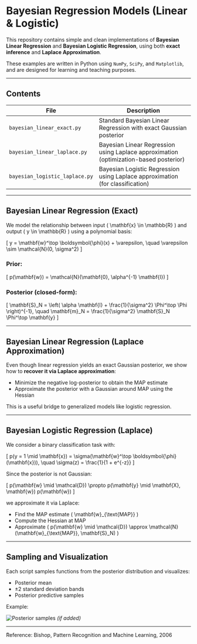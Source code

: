 #  Bayesian Regression Models (Linear & Logistic)

This repository contains simple and clean implementations of **Bayesian Linear Regression** and **Bayesian Logistic Regression**, using both **exact inference** and **Laplace Approximation**.

These examples are written in Python using `NumPy`, `SciPy`, and `Matplotlib`, and are designed for learning and teaching purposes.

---

##  Contents

| File | Description |
|------|-------------|
| `bayesian_linear_exact.py` | Standard Bayesian Linear Regression with exact Gaussian posterior |
| `bayesian_linear_laplace.py` | Bayesian Linear Regression using Laplace approximation (optimization-based posterior) |
| `bayesian_logistic_laplace.py` | Bayesian Logistic Regression using Laplace approximation (for classification) |

---

##  Bayesian Linear Regression (Exact)

We model the relationship between input \( \mathbf{x} \in \mathbb{R} \) and output \( y \in \mathbb{R} \) using a polynomial basis:

\[
y = \mathbf{w}^\top \boldsymbol{\phi}(x) + \varepsilon, \quad \varepsilon \sim \mathcal{N}(0, \sigma^2)
\]

### Prior:

\[
p(\mathbf{w}) = \mathcal{N}(\mathbf{0}, \alpha^{-1} \mathbf{I})
\]

### Posterior (closed-form):

\[
\mathbf{S}_N = \left( \alpha \mathbf{I} + \frac{1}{\sigma^2} \Phi^\top \Phi \right)^{-1}, \quad
\mathbf{m}_N = \frac{1}{\sigma^2} \mathbf{S}_N \Phi^\top \mathbf{y}
\]

---

##  Bayesian Linear Regression (Laplace Approximation)

Even though linear regression yields an exact Gaussian posterior, we show how to **recover it via Laplace approximation**:

- Minimize the negative log-posterior to obtain the MAP estimate
- Approximate the posterior with a Gaussian around MAP using the Hessian

This is a useful bridge to generalized models like logistic regression.

---

## Bayesian Logistic Regression (Laplace)

We consider a binary classification task with:

\[
p(y = 1 \mid \mathbf{x}) = \sigma(\mathbf{w}^\top \boldsymbol{\phi}(\mathbf{x})), \quad \sigma(z) = \frac{1}{1 + e^{-z}}
\]

Since the posterior is not Gaussian:

\[
p(\mathbf{w} \mid \mathcal{D}) \propto p(\mathbf{y} \mid \mathbf{X}, \mathbf{w}) p(\mathbf{w})
\]

we approximate it via Laplace:

- Find the MAP estimate \( \mathbf{w}_{\text{MAP}} \)
- Compute the Hessian at MAP
- Approximate \( p(\mathbf{w} \mid \mathcal{D}) \approx \mathcal{N}(\mathbf{w}_{\text{MAP}}, \mathbf{S}_N) \)

---

##  Sampling and Visualization

Each script samples functions from the posterior distribution and visualizes:

- Posterior mean
- ±2 standard deviation bands
- Posterior predictive samples

Example:

![Posterior samples](figures/bayesian_logistic_posterior.png) *(if added)*

---
ًReference:
Bishop, Pattern Recognition and Machine Learning, 2006
